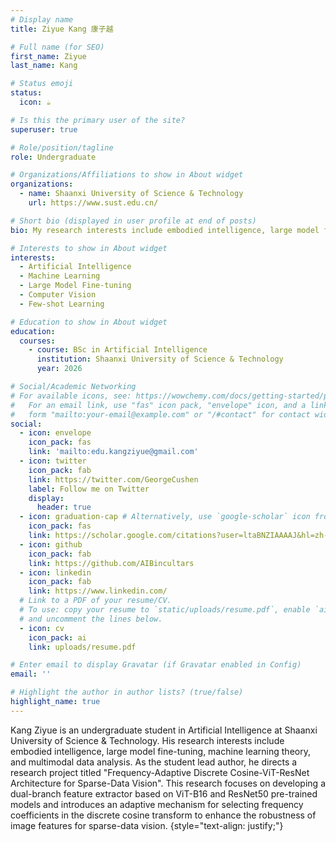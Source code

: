 ```yaml
---
# Display name
title: Ziyue Kang 康子越

# Full name (for SEO)
first_name: Ziyue
last_name: Kang

# Status emoji
status:
  icon: ☕️

# Is this the primary user of the site?
superuser: true

# Role/position/tagline
role: Undergraduate

# Organizations/Affiliations to show in About widget
organizations:
  - name: Shaanxi University of Science & Technology
    url: https://www.sust.edu.cn/

# Short bio (displayed in user profile at end of posts)
bio: My research interests include embodied intelligence, large model fine-tuning, machine learning theory and multimodal data analysis.

# Interests to show in About widget
interests:
  - Artificial Intelligence
  - Machine Learning
  - Large Model Fine-tuning
  - Computer Vision
  - Few-shot Learning

# Education to show in About widget
education:
  courses:
    - course: BSc in Artificial Intelligence
      institution: Shaanxi University of Science & Technology
      year: 2026

# Social/Academic Networking
# For available icons, see: https://wowchemy.com/docs/getting-started/page-builder/#icons
#   For an email link, use "fas" icon pack, "envelope" icon, and a link in the
#   form "mailto:your-email@example.com" or "/#contact" for contact widget.
social:
  - icon: envelope
    icon_pack: fas
    link: 'mailto:edu.kangziyue@gmail.com'
  - icon: twitter
    icon_pack: fab
    link: https://twitter.com/GeorgeCushen
    label: Follow me on Twitter
    display:
      header: true
  - icon: graduation-cap # Alternatively, use `google-scholar` icon from `ai` icon pack
    icon_pack: fas
    link: https://scholar.google.com/citations?user=ltaBNZIAAAAJ&hl=zh-CN&authuser=1
  - icon: github
    icon_pack: fab
    link: https://github.com/AIBincultars
  - icon: linkedin
    icon_pack: fab
    link: https://www.linkedin.com/
  # Link to a PDF of your resume/CV.
  # To use: copy your resume to `static/uploads/resume.pdf`, enable `ai` icons in `params.yaml`,
  # and uncomment the lines below.
  - icon: cv
    icon_pack: ai
    link: uploads/resume.pdf

# Enter email to display Gravatar (if Gravatar enabled in Config)
email: ''

# Highlight the author in author lists? (true/false)
highlight_name: true
---
```


Kang Ziyue is an undergraduate student in Artificial Intelligence at Shaanxi University of Science & Technology. His research interests include embodied intelligence, large model fine-tuning, machine learning theory, and multimodal data analysis. As the student lead author, he directs a research project titled "Frequency-Adaptive Discrete Cosine-ViT-ResNet Architecture for Sparse-Data Vision". This research focuses on developing a dual-branch feature extractor based on ViT-B16 and ResNet50 pre-trained models and introduces an adaptive mechanism for selecting frequency coefficients in the discrete cosine transform to enhance the robustness of image features for sparse-data vision.
{style="text-align: justify;"}
